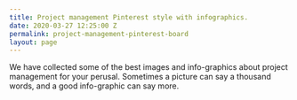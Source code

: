 ```yaml
---
title: Project management Pinterest style with infographics.
date: 2020-03-27 12:25:00 Z
permalink: project-management-pinterest-board
layout: page
---
```


We have collected some of the best images and info-graphics about project management for your perusal. Sometimes a picture can say a thousand words, and a good info-graphic can say more.

<p><a data-pin-do="embedBoard" data-pin-board-width="700" data-pin-scale-height="240" data-pin-scale-width="80" href="https://www.pinterest.co.uk/simpris/project-management/"></a><br />
<script async="" defer="" src="//assets.pinterest.com/js/pinit.js"></script></p>